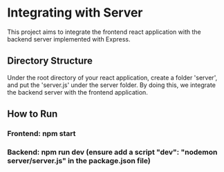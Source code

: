 # Integrating with Server

This project aims to integrate the frontend react application with the backend server implemented with Express.

## Directory Structure

Under the root directory of your react application, create a folder 'server', and put the 'server.js' under the server folder. By doing this, we integrate the backend server with the frontend application.

## How to Run

### Frontend: npm start
### Backend: npm run dev (ensure add a script "dev": "nodemon server/server.js" in the package.json file)

